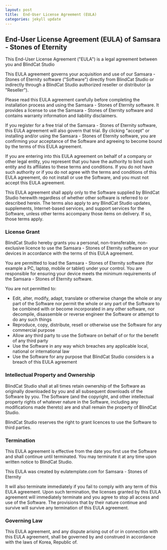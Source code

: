 ```yaml
---
layout: post
title:  End-User License Agreement (EULA)
categories: jekyll update
---
```


## End-User License Agreement (EULA) of Samsara - Stones of Eternity
This End-User License Agreement ("EULA") is a legal agreement between you and BlindCat Studio

This EULA agreement governs your acquisition and use of our Samsara - Stones of Eternity software ("Software") directly from BlindCat Studio or indirectly through a BlindCat Studio authorized reseller or distributor (a "Reseller").

Please read this EULA agreement carefully before completing the installation process and using the Samsara - Stones of Eternity software. It provides a license to use the Samsara - Stones of Eternity software and contains warranty information and liability disclaimers.

If you register for a free trial of the Samsara - Stones of Eternity software, this EULA agreement will also govern that trial. By clicking "accept" or installing and/or using the Samsara - Stones of Eternity software, you are confirming your acceptance of the Software and agreeing to become bound by the terms of this EULA agreement.

If you are entering into this EULA agreement on behalf of a company or other legal entity, you represent that you have the authority to bind such entity and its affiliates to these terms and conditions. If you do not have such authority or if you do not agree with the terms and conditions of this EULA agreement, do not install or use the Software, and you must not accept this EULA agreement.

This EULA agreement shall apply only to the Software supplied by BlindCat Studio herewith regardless of whether other software is referred to or described herein. The terms also apply to any BlindCat Studio updates, supplements, Internet-based services, and support services for the Software, unless other terms accompany those items on delivery. If so, those terms apply.

### License Grant
BlindCat Studio hereby grants you a personal, non-transferable, non-exclusive licence to use the Samsara - Stones of Eternity software on your devices in accordance with the terms of this EULA agreement.

You are permitted to load the Samsara - Stones of Eternity software (for example a PC, laptop, mobile or tablet) under your control. You are responsible for ensuring your device meets the minimum requirements of the Samsara - Stones of Eternity software.

You are not permitted to:

* Edit, alter, modify, adapt, translate or otherwise change the whole or any part of the Software nor permit the whole or any part of the Software to be combined with or become incorporated in any other software, nor decompile, disassemble or reverse engineer the Software or attempt to do any such things
* Reproduce, copy, distribute, resell or otherwise use the Software for any commercial purpose
* Allow any third party to use the Software on behalf of or for the benefit of any third party
* Use the Software in any way which breaches any applicable local, national or international law
* Use the Software for any purpose that BlindCat Studio considers is a breach of this EULA agreement

### Intellectual Property and Ownership
BlindCat Studio shall at all times retain ownership of the Software as originally downloaded by you and all subsequent downloads of the Software by you. The Software (and the copyright, and other intellectual property rights of whatever nature in the Software, including any modifications made thereto) are and shall remain the property of BlindCat Studio.

BlindCat Studio reserves the right to grant licences to use the Software to third parties.

### Termination
This EULA agreement is effective from the date you first use the Software and shall continue until terminated. You may terminate it at any time upon written notice to BlindCat Studio.

This EULA was created by eulatemplate.com for Samsara - Stones of Eternity

It will also terminate immediately if you fail to comply with any term of this EULA agreement. Upon such termination, the licenses granted by this EULA agreement will immediately terminate and you agree to stop all access and use of the Software. The provisions that by their nature continue and survive will survive any termination of this EULA agreement.

### Governing Law
This EULA agreement, and any dispute arising out of or in connection with this EULA agreement, shall be governed by and construed in accordance with the laws of Korea, Republic of.
